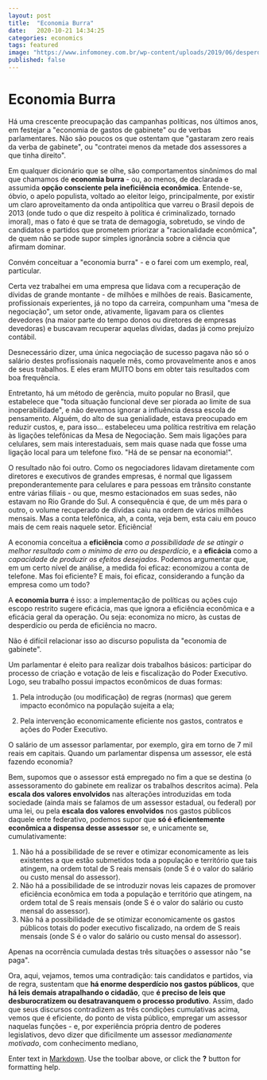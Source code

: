 ```yaml
---
layout: post
title:  "Economia Burra"
date:   2020-10-21 14:34:25
categories: economics
tags: featured
image: "https://www.infomoney.com.br/wp-content/uploads/2019/06/desperdicio-dinheiro.jpg"
published: false
---
```

# Economia Burra
Há uma crescente preocupação das campanhas políticas, nos últimos anos, em festejar a "economia de gastos de gabinete" ou de verbas parlamentares. Não são poucos os que ostentam que "gastaram zero reais da verba de gabinete", ou "contratei menos da metade dos assessores a que tinha direito".

Em qualquer dicionário que se olhe, são comportamentos sinônimos do mal que chamamos de **economia burra** - ou, ao menos, de declarada e assumida **opção consciente pela ineficiência econômica**. Entende-se, óbvio, o apelo populista, voltado ao eleitor leigo, principalmente, por existir um claro aproveitamento da onda antipolítica que varreu o Brasil depois de 2013 (onde tudo o que diz respeito à política é criminalizado, tornado imoral), mas o fato é que se trata de demagogia, sobretudo, se vindo de candidatos e partidos que prometem priorizar a "racionalidade econômica", de quem não se pode supor simples ignorância sobre a ciência que afirmam dominar.

Convém conceituar a "economia burra" - e o farei com um exemplo, real, particular.

Certa vez trabalhei em uma empresa que lidava com a recuperação de dívidas de grande montante - de milhões e milhões de reais. Basicamente, profissionais experientes, já no topo da carreira, compunham uma "mesa de negociação", um setor onde, ativamente, ligavam para os clientes devedores (na maior parte do tempo donos ou diretores de empresas devedoras) e buscavam recuperar aquelas dívidas, dadas já como prejuízo contábil.

Desnecessário dizer, uma única negociação de sucesso pagava não só o salário destes profissionais naquele mês, como provavelmente anos e anos de seus trabalhos. E eles eram MUITO bons em obter tais resultados com boa frequência.

Entretanto, há um método de gerência, muito popular no Brasil, que estabelece que "toda situação funcional deve ser piorada ao limite de sua inoperabilidade", e não devemos ignorar a influência dessa escola de pensamento. Alguém, do alto de sua genialidade, estava preocupado em reduzir custos, e, para isso... estabeleceu uma política restritiva em relação às ligações telefônicas da Mesa de Negociação. Sem mais ligações para celulares, sem mais interestaduais, sem mais quase nada que fosse uma ligação local para um telefone fixo. "Há de se pensar na economia!".

O resultado não foi outro. Como os negociadores lidavam diretamente com diretores e executivos de grandes empresas, é normal que ligassem preponderantemente para celulares e para pessoas em trânsito constante entre várias filiais - ou que, mesmo estacionados em suas sedes, não estavam no Rio Grande do Sul. A consequência é que, de um mês para o outro, o volume recuperado de dívidas caiu na ordem de vários milhões mensais. Mas a conta telefônica, ah, a conta, veja bem, esta caiu em pouco mais de cem reais naquele setor. Eficiência!

A economia conceitua a **eficiência** como *a possibilidade de se atingir o melhor resultado com o mínimo de erro ou desperdício*, e a **eficácia** como a *capacidade de produzir os efeitos desejados*. Podemos argumentar que, em um certo nível de análise, a medida foi eficaz: economizou a conta de telefone. Mas foi eficiente? E mais, foi eficaz, considerando a função da empresa como um todo?

A **economia burra** é isso: a implementação de políticas ou ações cujo escopo restrito sugere eficácia, mas que ignora a eficiência econômica e a eficácia geral da operação. Ou seja: economiza no micro, às custas de desperdício ou perda de eficiência no macro.

Não é difícil relacionar isso ao discurso populista da "economia de gabinete".

Um parlamentar é eleito para realizar dois trabalhos básicos: participar do processo de criação e votação de leis e fiscalização do Poder Executivo. Logo, seu trabalho possui impactos econômicos de duas formas:

 1. Pela introdução (ou modificação) de regras (normas) que gerem impacto econômico na população sujeita a ela; 

 2. Pela intervenção  economicamente eficiente nos gastos, contratos e ações do Poder     Executivo.

O salário de um assessor parlamentar, por exemplo, gira em torno de 7 mil reais em capitais. Quando um parlamentar dispensa um assessor, ele está fazendo economia?

Bem, supomos que o assessor está empregado no fim a que se destina (o assessoramento do gabinete em realizar os trabalhos descritos acima). Pela **escala dos valores envolvidos** nas alterações introduzidas em toda sociedade (ainda mais se falamos de um assessor estadual, ou federal) por uma lei, ou pela **escala dos valores envolvidos** nos gastos públicos daquele ente federativo, podemos supor que **só é eficientemente econômica a dispensa desse assessor** se, e unicamente se, cumulativamente:

 1. Não há a possibilidade de se rever e otimizar economicamente as leis existentes a que estão submetidos toda a população e território que tais atingem, na ordem total de S reais mensais (onde S é o valor do salário ou custo mensal do assessor).
 2. Não há a possibilidade de se introduzir novas leis capazes de promover eficiência econômica em toda a população e território que atingem, na ordem total de S reais mensais (onde S é o valor do salário ou custo mensal do assessor).
 3. Não há a possibilidade de se otimizar economicamente os gastos públicos totais do poder executivo fiscalizado, na ordem de S reais mensais (onde S é o valor do salário ou custo mensal do assessor).

Apenas na ocorrência cumulada destas três situações o assessor não "se paga".

Ora, aqui, vejamos, temos uma contradição: tais candidatos e partidos, via de regra, sustentam que **há enorme desperdício nos gastos públicos**, que **há leis demais atrapalhando o cidadão**, que **é preciso de leis que desburocratizem ou desatravanquem o processo produtivo**. Assim, dado que seus discursos contradizem as três condições cumulativas acima, vemos que é eficiente, do ponto de vista público, empregar um assessor naquelas funções - e, por experiência própria dentro de poderes legislativos, devo dizer que dificilmente um assessor *medianamente motivado*, com conhecimento mediano, 





Enter text in [Markdown](http://daringfireball.net/projects/markdown/). Use the toolbar above, or click the **?** button for formatting help.
<!--stackedit_data:
eyJoaXN0b3J5IjpbNzEwOTM2NTg1XX0=
-->
<!--stackedit_data:
eyJoaXN0b3J5IjpbMTI0NDA2MzAwMywxMzU5ODE3MzMxLC05NT
gwMTIwNTMsLTI4MjgwMTAyNCwtMTA5NzcxODc5MiwtODkzMzg4
NDIwLDE5NTI5NjM3MzAsMjA2NzI2Nzc3NiwtMzMyNDU1MzYzXX
0=
-->
